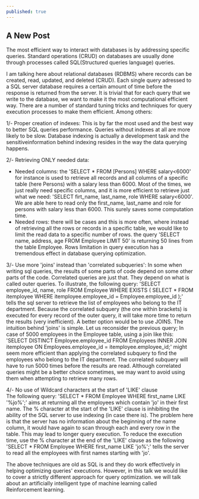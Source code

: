 ```yaml
---
published: true
---
```

## A New Post

 The most efficient way to interact with databases is by addressing specific queries. Standard operations (CRUD) on databases are usually done through processes called SQL(Structured queries language) queries. 
 
 I am talking here about relational databases (RDBMS) where records can be created, read, updated, and deleted (CRUD). Each single query adressed to a SQL server database requires a certain amount of time before the response is returned from the server. It is trivial that for each query that we write to the database, we want to make it the most computational efficient way. 
There are a number of standard tuning tricks and techniques for query execution processes to make them efficient. Among others:

1/- Proper creation of indexes: This is by far the most used and the best way to better SQL queries performance. Queries without indexes at all are more likely to be slow. Database indexing is actually a development task and the sensitiveinformation behind indexing resides in the way the data querying happens. 

 
2/- Retrieving ONLY needed data: 
   * Needed columns:
the 'SELECT * FROM [Persons] WHERE salary<6000' for instance is used to retrieve all records and all columns of a specific table (here Persons) with a salary less than 6000. Most of the times, we just really need specific columns, and it is more efficient to retrieve just what we need: 'SELECT firt_name, last_name, role WHERE salary<6000'. We are able here to read only the first_name, last_name and role for persons with salary less than 6000. This surely saves some computation time.   
   * Needed rows:
there will be cases and this is more often, where instead of retrieving all the rows or records in a specific table, we would like to limit the read data to a specific number of rows. the query 'SELECT name, address, age FROM Employee LIMIT 50' is returning 50 lines from the table Employee. Rows limitation in query execution has a tremendous effect in database querying optimization. 

     
3/- Use more 'joins' instead than 'correlated subqueries':
In some when writing sql queries, the results of some parts of code depend on some other parts of the code. Correlated queries are just that. They depend on what is called outer queries. To illustrate, the following query: 
                     'SELECT employee_id, name, role FROM Employee WHERE EXISTS 
                      (
                        SELECT * FROM itemployee WHERE itemployee.employee_id = Employee.employee_id
                      );'  
tells the sql server to retrieve the list of employees who belong to the IT department. Because the correlated subquery (the one within brackets) is executed for every record of the outer query, it will take more time to return the results (very inefficient). A better option would be to use JOINS. The intuition behind 'joins' is simple. Let us reconsider the previous query; In case of 5000 employees in the Employee table, using a join like this: 
                     'SELECT DISTINCT Employee.employee_id FROM Employees
                      INNER JOIN itemployee ON Employees.employee_id = itemployee.employee_id;'
might seem more efficient than applying the correlated subquery to find the employees who belong to the IT department. The correlated subquery will have to run 5000 times before the results are read. Although correlated queries might be a better choice sometimes, we may want to avoid using them when attempting to retrieve many rows.       


4/- No use of Wildcard characters at the start of 'LIKE' clause  	
The following query:
                     'SELECT * FROM Employee WHERE first_name LIKE '%jo%';'
aims at returning all the employees which contain 'jo' in their first name. The % character at the start of the 'LIKE' clause is inhibiting the ability of the SQL server to use indexing (in case there is). The problem here is that the server has no information about the beginning of the name column, it would have again to scan through each and every row in the table. This may lead to longer query execution. To reduce the execution time, use the % character at the end of the 'LIKE' clause as the following
                     'SELECT * FROM Employee WHERE first_name LIKE 'jo%';'
tells the server to read all the employees with first names starting with 'jo'.


The above techniques are old as SQL is and they do work effectively in helping optimizing queries' executions. However, in this talk we would like to cover a strictly different approach for query optimization. we will talk about an artificially intelligent type of machine learning called Reinforcement learning.



